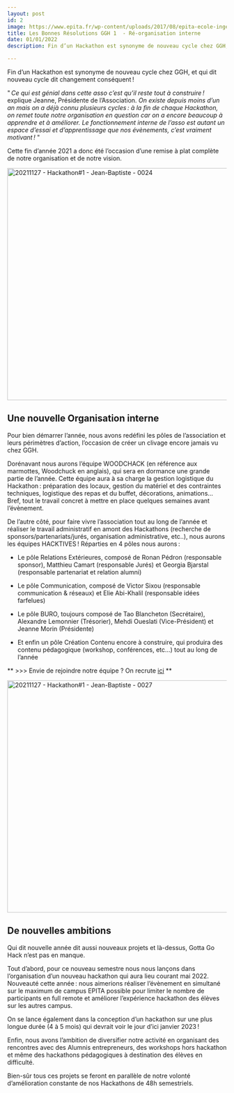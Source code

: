 ```yaml
---
layout: post
id: 2
image: https://www.epita.fr/wp-content/uploads/2017/08/epita-ecole-ingenieur-intelligence-informatique-tarifs-financement.jpg
title: Les Bonnes Résolutions GGH 1  - Ré-organisation interne
date: 01/01/2022
description: Fin d’un Hackathon est synonyme de nouveau cycle chez GGH, et qui dit nouveau cycle dit changement conséquent ! Au programme, ménage de printemps et ré-organisation interne. Ce qui est génial dans cette asso c’est qu’il reste tout à construire ! explique Jeanne, Présidente de l’Association. On existe depuis moins d’un an

---
```


<hback>
<hcontent>


Fin d’un Hackathon est synonyme de nouveau cycle chez GGH, et qui dit nouveau cycle dit 
changement conséquent ! 

" *Ce qui est génial dans cette asso c’est qu’il reste tout à construire !* explique Jeanne,
 Présidente de l’Association. *On existe depuis moins d’un an mais on a déjà connu
 plusieurs cycles :  à la fin de chaque Hackathon, on remet toute notre organisation 
en question car on a encore beaucoup à apprendre et à améliorer. Le fonctionnement 
interne de l’asso est autant un espace d’essai et d’apprentissage que nos évènements, 
c’est vraiment motivant !* "

Cette fin d’année 2021 a donc été l’occasion d’une remise à plat complète de notre 
organisation et de notre vision. 

<img src="https://live.staticflickr.com/65535/51786097658_4a511127f3_c.jpg" width="800" height="533" alt="20211127 - Hackathon#1 - Jean-Baptiste - 0024">



## Une nouvelle Organisation interne
Pour bien démarrer l’année, nous avons redéfini les pôles de l’association et leurs 
périmètres d’action, l’occasion de créer un clivage encore jamais vu chez GGH. 

Dorénavant nous aurons l’équipe WOODCHACK (en référence aux marmottes, Woodchuck en anglais),
 qui sera en dormance une grande partie de l’année. Cette équipe aura à sa charge la gestion
 logistique du Hackathon : préparation des locaux, gestion du matériel et des contraintes 
techniques, logistique des repas et du buffet, décorations, animations… Bref, tout le 
travail concret à mettre en place quelques semaines avant l’évènement. 

De l’autre côté, pour faire vivre l’association tout au long de l’année et réaliser 
le travail administratif en amont des Hackathons (recherche de sponsors/partenariats/jurés, 
organisation administrative, etc..), nous aurons les équipes HACKTIVES ! Réparties en 4 
pôles nous aurons : 

-    Le pôle Relations Extérieures, composé de Ronan Pédron (responsable sponsor), 
Matthieu Camart (responsable Jurés) et Georgia Bjarstal (responsable partenariat et 
relation alumni) 

-    Le pôle Communication, composé de Victor Sixou (responsable communication & réseaux) 
et Elie Abi-Khalil (responsable idées farfelues) 

-    Le pôle BURO, toujours composé de Tao Blancheton (Secrétaire), Alexandre Lemonnier 
(Trésorier), Mehdi Oueslati (Vice-Président) et Jeanne Morin (Présidente) 

-    Et enfin un pôle Création Contenu encore à construire, qui produira des contenu 
pédagogique (workshop, conférences, etc…) tout au long de l’année 



** >>> Envie de rejoindre notre équipe ? On recrute [ici](https://forms.office.com/r/FedcuQtKNt) **



<img src="https://live.staticflickr.com/65535/51786718800_a3becd7d97_c.jpg" width="800" height="533" alt="20211127 - Hackathon#1 - Jean-Baptiste - 0027">

## De nouvelles ambitions

Qui dit nouvelle année dit aussi nouveaux projets et là-dessus, Gotta Go Hack n’est pas 
en manque.  

Tout d’abord, pour ce nouveau semestre nous nous lançons dans l’organisation d’un nouveau 
hackathon qui aura lieu courant mai 2022. Nouveauté cette année : nous aimerions réaliser 
l’évènement en simultané sur le maximum de campus EPITA possible pour limiter le nombre de 
participants en full remote et améliorer l’expérience hackathon des élèves sur les autres 
campus. 

On se lance également dans la conception d’un hackathon sur une plus longue durée 
(4 à 5 mois) qui devrait voir le jour d’ici janvier 2023 ! 

Enfin, nous avons l’ambition de diversifier notre activité en organisant des 
rencontres avec des Alumnis entrepreneurs, des workshops hors hackathon et même des 
hackathons pédagogiques à destination des élèves en difficulté.   

Bien-sûr tous ces projets se feront en parallèle de notre volonté d’amélioration constante 
de nos Hackathons de 48h semestriels. 

</hcontent>
</hback>